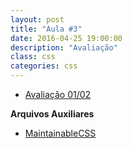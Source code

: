 ```yaml
---
layout: post
title: "Aula #3"
date: 2016-04-25 19:00:00
description: "Avaliação"
class: css
categories: css
---
```


- [Avaliação 01/02](http://pt.slideshare.net/jrmessias/css-cascading-style-sheets-reviso)

**Arquivos Auxiliares**
- [MaintainableCSS](http://maintainablecss.com/)
